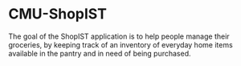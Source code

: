 # CMU-ShopIST
The goal of the ShopIST application is to help people manage their groceries, by keeping track of an inventory of everyday home items available in the pantry and in need of being purchased.
